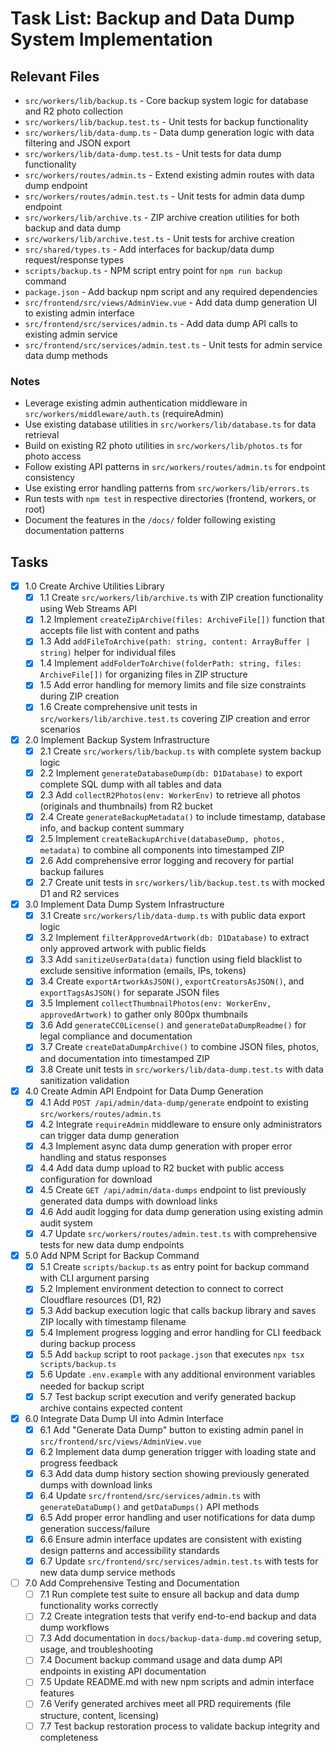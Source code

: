 # Task List: Backup and Data Dump System Implementation

## Relevant Files

- `src/workers/lib/backup.ts` - Core backup system logic for database and R2 photo collection
- `src/workers/lib/backup.test.ts` - Unit tests for backup functionality
- `src/workers/lib/data-dump.ts` - Data dump generation logic with data filtering and JSON export
- `src/workers/lib/data-dump.test.ts` - Unit tests for data dump functionality  
- `src/workers/routes/admin.ts` - Extend existing admin routes with data dump endpoint
- `src/workers/routes/admin.test.ts` - Unit tests for admin data dump endpoint
- `src/workers/lib/archive.ts` - ZIP archive creation utilities for both backup and data dump
- `src/workers/lib/archive.test.ts` - Unit tests for archive creation
- `src/shared/types.ts` - Add interfaces for backup/data dump request/response types
- `scripts/backup.ts` - NPM script entry point for `npm run backup` command
- `package.json` - Add backup npm script and any required dependencies
- `src/frontend/src/views/AdminView.vue` - Add data dump generation UI to existing admin interface
- `src/frontend/src/services/admin.ts` - Add data dump API calls to existing admin service
- `src/frontend/src/services/admin.test.ts` - Unit tests for admin service data dump methods

### Notes

- Leverage existing admin authentication middleware in `src/workers/middleware/auth.ts` (requireAdmin)
- Use existing database utilities in `src/workers/lib/database.ts` for data retrieval
- Build on existing R2 photo utilities in `src/workers/lib/photos.ts` for photo access
- Follow existing API patterns in `src/workers/routes/admin.ts` for endpoint consistency
- Use existing error handling patterns from `src/workers/lib/errors.ts`
- Run tests with `npm test` in respective directories (frontend, workers, or root)
- Document the features in the `/docs/` folder following existing documentation patterns

## Tasks

- [x] 1.0 Create Archive Utilities Library
  - [x] 1.1 Create `src/workers/lib/archive.ts` with ZIP creation functionality using Web Streams API
  - [x] 1.2 Implement `createZipArchive(files: ArchiveFile[])` function that accepts file list with content and paths
  - [x] 1.3 Add `addFileToArchive(path: string, content: ArrayBuffer | string)` helper for individual files
  - [x] 1.4 Implement `addFolderToArchive(folderPath: string, files: ArchiveFile[])` for organizing files in ZIP structure
  - [x] 1.5 Add error handling for memory limits and file size constraints during ZIP creation
  - [x] 1.6 Create comprehensive unit tests in `src/workers/lib/archive.test.ts` covering ZIP creation and error scenarios

- [x] 2.0 Implement Backup System Infrastructure  
  - [x] 2.1 Create `src/workers/lib/backup.ts` with complete system backup logic
  - [x] 2.2 Implement `generateDatabaseDump(db: D1Database)` to export complete SQL dump with all tables and data
  - [x] 2.3 Add `collectR2Photos(env: WorkerEnv)` to retrieve all photos (originals and thumbnails) from R2 bucket
  - [x] 2.4 Create `generateBackupMetadata()` to include timestamp, database info, and backup content summary
  - [x] 2.5 Implement `createBackupArchive(databaseDump, photos, metadata)` to combine all components into timestamped ZIP
  - [x] 2.6 Add comprehensive error logging and recovery for partial backup failures
  - [x] 2.7 Create unit tests in `src/workers/lib/backup.test.ts` with mocked D1 and R2 services

- [x] 3.0 Implement Data Dump System Infrastructure
  - [x] 3.1 Create `src/workers/lib/data-dump.ts` with public data export logic
  - [x] 3.2 Implement `filterApprovedArtwork(db: D1Database)` to extract only approved artwork with public fields
  - [x] 3.3 Add `sanitizeUserData(data)` function using field blacklist to exclude sensitive information (emails, IPs, tokens)
  - [x] 3.4 Create `exportArtworkAsJSON()`, `exportCreatorsAsJSON()`, and `exportTagsAsJSON()` for separate JSON files
  - [x] 3.5 Implement `collectThumbnailPhotos(env: WorkerEnv, approvedArtwork)` to gather only 800px thumbnails
  - [x] 3.6 Add `generateCC0License()` and `generateDataDumpReadme()` for legal compliance and documentation
  - [x] 3.7 Create `createDataDumpArchive()` to combine JSON files, photos, and documentation into timestamped ZIP
  - [x] 3.8 Create unit tests in `src/workers/lib/data-dump.test.ts` with data sanitization validation

- [x] 4.0 Create Admin API Endpoint for Data Dump Generation
  - [x] 4.1 Add `POST /api/admin/data-dump/generate` endpoint to existing `src/workers/routes/admin.ts`
  - [x] 4.2 Integrate `requireAdmin` middleware to ensure only administrators can trigger data dump generation
  - [x] 4.3 Implement async data dump generation with proper error handling and status responses
  - [x] 4.4 Add data dump upload to R2 bucket with public access configuration for download
  - [x] 4.5 Create `GET /api/admin/data-dumps` endpoint to list previously generated data dumps with download links
  - [x] 4.6 Add audit logging for data dump generation using existing admin audit system
  - [x] 4.7 Update `src/workers/routes/admin.test.ts` with comprehensive tests for new data dump endpoints

- [x] 5.0 Add NPM Script for Backup Command
  - [x] 5.1 Create `scripts/backup.ts` as entry point for backup command with CLI argument parsing
  - [x] 5.2 Implement environment detection to connect to correct Cloudflare resources (D1, R2)
  - [x] 5.3 Add backup execution logic that calls backup library and saves ZIP locally with timestamp filename
  - [x] 5.4 Implement progress logging and error handling for CLI feedback during backup process
  - [x] 5.5 Add `backup` script to root `package.json` that executes `npx tsx scripts/backup.ts`
  - [x] 5.6 Update `.env.example` with any additional environment variables needed for backup script
  - [x] 5.7 Test backup script execution and verify generated backup archive contains expected content

- [x] 6.0 Integrate Data Dump UI into Admin Interface
  - [x] 6.1 Add "Generate Data Dump" button to existing admin panel in `src/frontend/src/views/AdminView.vue`
  - [x] 6.2 Implement data dump generation trigger with loading state and progress feedback
  - [x] 6.3 Add data dump history section showing previously generated dumps with download links
  - [x] 6.4 Update `src/frontend/src/services/admin.ts` with `generateDataDump()` and `getDataDumps()` API methods
  - [x] 6.5 Add proper error handling and user notifications for data dump generation success/failure
  - [x] 6.6 Ensure admin interface updates are consistent with existing design patterns and accessibility standards
  - [x] 6.7 Update `src/frontend/src/services/admin.test.ts` with tests for new data dump service methods

- [ ] 7.0 Add Comprehensive Testing and Documentation
  - [ ] 7.1 Run complete test suite to ensure all backup and data dump functionality works correctly
  - [ ] 7.2 Create integration tests that verify end-to-end backup and data dump workflows
  - [ ] 7.3 Add documentation in `docs/backup-data-dump.md` covering setup, usage, and troubleshooting
  - [ ] 7.4 Document backup command usage and data dump API endpoints in existing API documentation
  - [ ] 7.5 Update README.md with new npm scripts and admin interface features
  - [ ] 7.6 Verify generated archives meet all PRD requirements (file structure, content, licensing)
  - [ ] 7.7 Test backup restoration process to validate backup integrity and completeness
